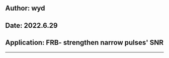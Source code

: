 ## Author: wyd
## Date: 2022.6.29
## Application: FRB- strengthen narrow pulses' SNR

----------------------------------

